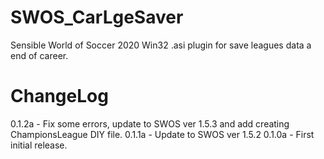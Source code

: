 # SWOS_CarLgeSaver
Sensible World of Soccer 2020 Win32 .asi plugin for save leagues data a end of career.

# ChangeLog
0.1.2a - Fix some errors, update to SWOS ver 1.5.3 and add creating ChampionsLeague DIY file.
0.1.1a - Update to SWOS ver 1.5.2
0.1.0a - First initial release.